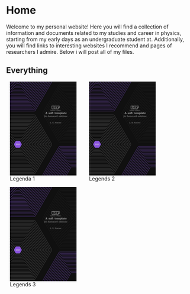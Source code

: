 # Home

Welcome to my personal website! Here you will find a collection of information and documents related to my studies and career in physics, starting from my early days as an undergraduate student at. Additionally, you will find links to  interesting websites I recommend and pages of researchers I admire. Below i will post all of my files.


## Everything

<section>
  <div>
    <img src="coverpage_homework_solutions.jpeg" alt="imagem 1" style="float:left; padding-right:10px; width: 180px">
    <p>Legenda 1</p>
  </div>
  <div>
    <img src="coverpage_homework_solutions.jpeg" alt="imagem 2" style="float:left; padding-right:10px; width: 180px">
    <p>Legends 2</p>
  </div>
  <div>
    <img src="coverpage_homework_solutions.jpeg" alt="imagem 2" style="float:left; padding-right:10px; width: 180px">
    <p>Legends 3</p>
  </div>
  <style>
    div {
      display: inline-block;
      margin-right: 10px;
      margin-left: 10px;
    }
  </style>
</section>
